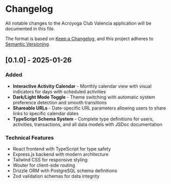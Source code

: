 # Changelog

All notable changes to the Acroyoga Club Valencia application will be documented in this file.

The format is based on [Keep a Changelog](https://keepachangelog.com/en/1.0.0/),
and this project adheres to [Semantic Versioning](https://semver.org/spec/v2.0.0.html).

## [0.1.0] - 2025-01-26

### Added
- **Interactive Activity Calendar** - Monthly calendar view with visual indicators for days with scheduled activities
- **Dark/Light Mode Toggle** - Theme switching with automatic system preference detection and smooth transitions
- **Shareable URLs** - Date-specific URL parameters allowing users to share links to specific calendar dates
- **TypeScript Schema System** - Complete type definitions for users, activities, transactions, and all data models with JSDoc documentation

### Technical Features
- React frontend with TypeScript for type safety
- Express.js backend with modern architecture
- Tailwind CSS for responsive styling
- Wouter for client-side routing
- Drizzle ORM with PostgreSQL schema definitions
- Zod validation schemas for data integrity
